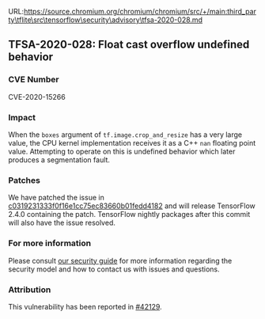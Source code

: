 URL:https://source.chromium.org/chromium/chromium/src/+/main:third_party\tflite\src\tensorflow\security\advisory\tfsa-2020-028.md
## TFSA-2020-028: Float cast overflow undefined behavior

### CVE Number
CVE-2020-15266

### Impact
When the `boxes` argument of `tf.image.crop_and_resize` has a very large value,
the CPU kernel implementation receives it as a C++ `nan` floating point value.
Attempting to operate on this is undefined behavior which later produces a
segmentation fault.

### Patches

We have patched the issue in
[c0319231333f0f16e1cc75ec83660b01fedd4182](https://github.com/tensorflow/tensorflow/commit/c0319231333f0f16e1cc75ec83660b01fedd4182)
and will release TensorFlow 2.4.0 containing the patch. TensorFlow nightly
packages after this commit will also have the issue resolved.

### For more information
Please consult [our security
guide](https://github.com/tensorflow/tensorflow/blob/master/SECURITY.md) for
more information regarding the security model and how to contact us with issues
and questions.

### Attribution
This vulnerability has been reported in
[#42129](https://github.com/tensorflow/issues/42129).
